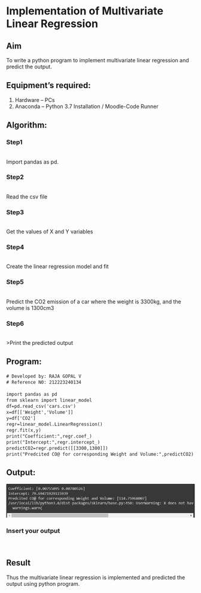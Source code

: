 # Implementation of Multivariate Linear Regression
## Aim
To write a python program to implement multivariate linear regression and predict the output.
## Equipment’s required:
1.	Hardware – PCs
2.	Anaconda – Python 3.7 Installation / Moodle-Code Runner
## Algorithm:
### Step1
<br>Import pandas as pd.</br>

### Step2
<br>Read the csv file

### Step3
<br>Get the values of X and Y variables

### Step4
<br>Create the linear regression model and fit

### Step5
<br>Predict the CO2 emission of a car where the weight is 3300kg, and the volume is 1300cm3

### Step6
<br>>Print the predicted output

## Program:
```
# Developed by: RAJA GOPAL V
# Reference N0: 212223240134

import pandas as pd
from sklearn import linear_model
df=pd.read_csv('cars.csv')
x=df[['Weight','Volume']]
y=df['CO2']
regr=linear_model.LinearRegression()
regr.fit(x,y)
print("Coefficient:",regr.coef_)
print("Intercept:",regr.intercept_)
predictCO2=regr.predict([[3300,1300]])
print("Predcited CO@ for corresponding Weight and Volume:",predictCO2)
```
## Output:
![alt text](image.png)
### Insert your output

<br>

## Result
Thus the multivariate linear regression is implemented and predicted the output using python program.